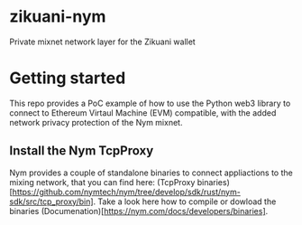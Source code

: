 # zikuani-nym
Private mixnet network layer for the Zikuani wallet

# Getting started

This repo provides a PoC example of how to use the Python web3 library to connect to Ethereum Virtaul Machine (EVM) compatible, with the added network privacy protection of the Nym mixnet.

## Install the Nym TcpProxy

Nym provides a couple of standalone binaries to connect appliactions to the mixing network, that you can find here: (TcpProxy binaries)[https://github.com/nymtech/nym/tree/develop/sdk/rust/nym-sdk/src/tcp_proxy/bin]. Take a look here how to compile or dowload the binaries (Documenation)[https://nym.com/docs/developers/binaries].
